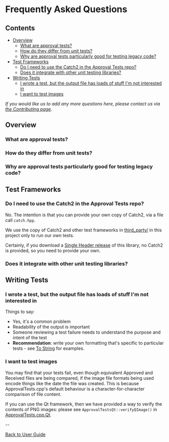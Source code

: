 <!--
GENERATED FILE - DO NOT EDIT
This file was generated by [MarkdownSnippets](https://github.com/SimonCropp/MarkdownSnippets).
Source File: /doc/mdsource/FAQ.source.md
To change this file edit the source file and then execute ./run_markdown_templates.sh.
-->

<a id="top"></a>

# Frequently Asked Questions

<!-- toc -->
## Contents

  * [Overview](#overview)
    * [What are approval tests?](#what-are-approval-tests)
    * [How do they differ from unit tests?](#how-do-they-differ-from-unit-tests)
    * [Why are approval tests particularly good for testing legacy code?](#why-are-approval-tests-particularly-good-for-testing-legacy-code)
  * [Test Frameworks](#test-frameworks)
    * [Do I need to use the Catch2 in the Approval Tests repo?](#do-i-need-to-use-the-catch2-in-the-approval-tests-repo)
    * [Does it integrate with other unit testing libraries?](#does-it-integrate-with-other-unit-testing-libraries)
  * [Writing Tests](#writing-tests)
    * [I wrote a test, but the output file has loads of stuff I'm not interested in](#i-wrote-a-test-but-the-output-file-has-loads-of-stuff-im-not-interested-in)
    * [I want to test images](#i-want-to-test-images)<!-- endtoc -->

*If you would like us to add any more questions here, please contact us via [the Contributing page](/doc/Contributing.md#top).*

## Overview

### What are approval tests?

### How do they differ from unit tests?

### Why are approval tests particularly good for testing legacy code?

## Test Frameworks

### Do I need to use the Catch2 in the Approval Tests repo?

No. The intention is that you can provide your own copy of Catch2, via a file call `catch.hpp`.

We use the copy of Catch2 and other test frameworks in [third_party/](https://github.com/approvals/ApprovalTests.cpp/blob/master/third_party/) in this project only to run our own tests.

Certainly, if you download a [Single Header release](https://github.com/approvals/ApprovalTests.cpp/releases) of this library, no Catch2 is provided, so you need to provide your own.

### Does it integrate with other unit testing libraries?

## Writing Tests

### I wrote a test, but the output file has loads of stuff I'm not interested in

Things to say:

* Yes, it's a common problem
* Readability of the output is important
* Someone reviewing a test failure needs to understand the purpose and intent of the test
* **Recommendation**: write your own formatting that's specific to particular tests - see [To String](/doc/ToString.md#top) for examples.

### I want to test images

You may find that your tests fail, even though equivalent Approved and Received files are being compared, if the image file formats being used encode things like the date the file was created. This is because ApprovalTests.cpp's default behaviour is a character-for-character comparison of file content.

If you can use the Qt framework, then we have provided a way to verify the contents of PNG images: please see `ApprovalTestsQt::verifyQImage()` in [ApprovalTests.cpp.Qt](https://github.com/approvals/ApprovalTests.cpp.Qt).

--

[Back to User Guide](/doc/README.md#top)
